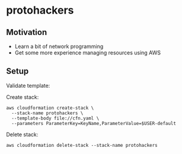 # protohackers

## Motivation

- Learn a bit of network programming
- Get some more experience managing resources using AWS

## Setup

Validate template:

Create stack:

```
aws cloudformation create-stack \
  --stack-name protohackers \
  --template-body file://cfn.yaml \
  --parameters ParameterKey=KeyName,ParameterValue=$USER-default
```

Delete stack:

```
aws cloudformation delete-stack --stack-name protohackers
```
